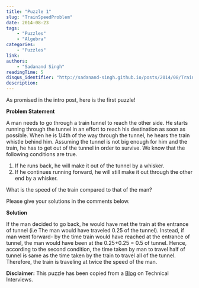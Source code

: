 ```yaml
---
title: "Puzzle 1"
slug: "TrainSpeedProblem"
date: 2014-08-23
tags:
    - "Puzzles"
    - "Algebra"
categories:
    - "Puzzles"
link:
authors:
    - "Sadanand Singh"
readingTime: 5
disqus_identifier: "http://sadanand-singh.github.io/posts/2014/08/TrainSpeedProblem/"
description:
---
```


As promised in the intro post, here is the first puzzle!

<!--more-->

**Problem Statement**

A man needs to go through a train tunnel to reach the other side. He
starts running through the tunnel in an effort to reach his destination
as soon as possible. When he is 1/4th of the way through the tunnel, he
hears the train whistle behind him. Assuming the tunnel is not big
enough for him and the train, he has to get out of the tunnel in order
to survive. We know that the following conditions are true.

1.  If he runs back, he will make it out of the tunnel by a whisker.
2.  If he continues running forward, he will still make it out through
    the other end by a whisker.

What is the speed of the train compared to that of the man?

Please give your solutions in the comments below.

**Solution**

If the man decided to go back, he would have met the train at the
entrance of tunnel (i.e The man would have traveled 0.25 of the tunnel).
Instead, if man went forward- by the time train would have reached at
the entrance of tunnel, the man would have been at the 0.25+0.25 = 0.5
of tunnel. Hence, according to the second condition, the time taken by
man to travel half of tunnel is same as the time taken by the train to
travel all of the tunnel. Therefore, the train is traveling at twice the
speed of the man.

**Disclaimer:** This puzzle has been copied from a
[Blog](http://www.mytechinterviews.com/) on Technical Interviews.
